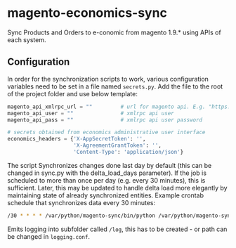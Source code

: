 # magento-economics-sync
Sync Products and Orders to e-conomic from magento 1.9.* using APIs of each system. 


## Configuration
In order for the synchronization scripts to work, various configuration variables need to be set in a file named `secrets.py`. Add the file to the root of the project folder and use below template:

```python
magento_api_xmlrpc_url = ""         # url for magento api. E.g. "https://host/index.php/api/xmlrpc?type=xmlrpc"
magento_api_user = ""               # xmlrpc api user
magento_api_pass = ""               # xmlrpc api user password

# secrets obtained from economics administrative user interface
economics_headers = {'X-AppSecretToken': '',
                     'X-AgreementGrantToken': '',
                     'Content-Type': 'application/json'}
```
                     
The script Synchronizes changes done last day by default (this can be changed in sync.py with the delta_load_days parameter). If the job is scheduled to more than once per day (e.g. every 30 minutes), this is sufficient. Later, this may be updated to handle delta load more elegantly by maintaining state of already synchronized entities. Example crontab schedule that synchronizes data every 30 minutes:

```bash
/30 * * * * /var/python/magento-sync/bin/python /var/python/magento-sync/sync.py
```

Emits logging into subfolder called `/log`, this has to be created - or path can be changed in `logging.conf`.
